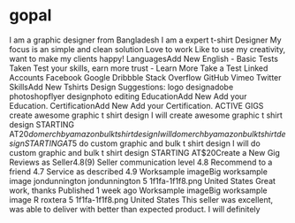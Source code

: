 # gopal
I am a graphic designer from Bangladesh I am a expert t-shirt Designer My focus is an simple and clean solution Love to work Like to use my creativity, want to make my clients happy!  LanguagesAdd New English - Basic Tests Taken Test your skills, earn more trust - Learn More  Take a Test Linked Accounts Facebook Google Dribbble Stack Overflow GitHub Vimeo Twitter SkillsAdd New Tshirts Design Suggestions: logo designadobe photoshopflyer designphoto editing EducationAdd New Add your Education. CertificationAdd New Add your Certification. ACTIVE GIGS create awesome graphic t shirt design I will create awesome graphic t shirt design STARTING AT$20 do merch by amazon bulk t shirt design I will do merch by amazon bulk t shirt design STARTING AT$5 do custom graphic and bulk t shirt design I will do custom graphic and bulk t shirt design STARTING AT$20Create a New Gig Reviews as Seller4.8(9) Seller communication level 4.8 Recommend to a friend 4.7 Service as described 4.9 Worksample imageBig worksample image jondunnington jondunnington 5 1f1fa-1f1f8.png United States Great work, thanks  Published 1 week ago  Worksample imageBig worksample image R roxtera 5 1f1fa-1f1f8.png United States This seller was excellent, was able to deliver with better than expected product. I will definitely 
